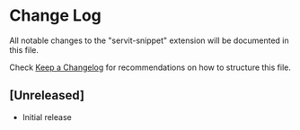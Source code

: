 # Change Log

All notable changes to the "servit-snippet" extension will be documented in this file.

Check [Keep a Changelog](http://keepachangelog.com/) for recommendations on how to structure this file.

## [Unreleased]

- Initial release